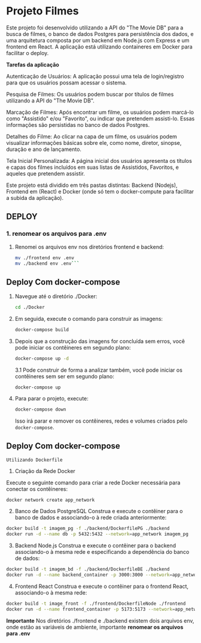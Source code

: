 # Projeto Filmes

Este projeto foi desenvolvido utilizando a API do "The Movie DB" para a busca de filmes, o banco de dados Postgres para persistência dos dados, e uma arquitetura composta por um backend em Node.js com Express e um frontend em React.
A aplicação está utilizando containeres em Docker para facilitar o deploy.

**Tarefas da aplicação**

Autenticação de Usuários: A aplicação possui uma tela de login/registro para que os usuários possam acessar o sistema.

Pesquisa de Filmes: Os usuários podem buscar por títulos de filmes utilizando a API do "The Movie DB".

Marcação de Filmes: Após encontrar um filme, os usuários podem marcá-lo como "Assistido" e/ou "Favorito", ou indicar que pretendem assisti-lo. Essas informações são persistidas no banco de dados Postgres.

Detalhes do Filme: Ao clicar na capa de um filme, os usuários podem visualizar informações básicas sobre ele, como nome, diretor, sinopse, duração e ano de lançamento.

Tela Inicial Personalizada: A página inicial dos usuários apresenta os títulos e capas dos filmes incluídos em suas listas de Assistidos, Favoritos, e aqueles que pretendem assistir.

Este projeto está dividido em três pastas distintas: Backend (Nodejs), Frontend em (React) e Docker (onde só tem o docker-compute para facilitar a subida da aplicação).

## DEPLOY

### 1.  **renomear os arquivos para .env**

1. Renomei os arquivos env nos diretórios frontend e backend:
    ```bash
    mv ./frontend env .env
    mv ./backend env .env```


## Deploy Com docker-compose

1. Navegue até o diretório ./Docker:
    ```bash
    cd ./Docker
    ```

2. Em seguida, execute o comando para construir as imagens:
    ```bash
    docker-compose build
    ```

3. Depois que a construção das imagens for concluída sem erros, você pode iniciar os contêineres em segundo plano:
    ```bash
    docker-compose up -d
    ```
   3.1 Pode construir de forma a analizar também, você pode iniciar os contêineres sem ser em segundo plano:
    ```
    docker-compose up
    ```

4. Para parar o projeto, execute:
    ```bash
    docker-compose down
    ```

    Isso irá parar e remover os contêineres, redes e volumes criados pelo `docker-compose`.





## Deploy Com docker-compose

    Utilizando Dockerfile

1. Criação da Rede Docker

Execute o seguinte comando para criar a rede Docker necessária para conectar os contêineres:

```bash
docker network create app_network
```


2. Banco de Dados PostgreSQL
Construa e execute o contêiner para o banco de dados e associando-o à rede criada anteriormente:
```bash
docker build -t imagem_pg -f ./backend/DockerfilePG ./backend
docker run -d --name db -p 5432:5432 --network=app_network imagem_pg
```

3. Backend Node.js
Construa e execute o contêiner para o backend associando-o à mesma rede e especificando a dependência do banco de dados:
```bash
docker build -t imagem_bd -f ./backend/DockerfileBE ./backend
docker run -d --name backend_container -p 3000:3000 --network=app_network imagem_bd
```

4. Frontend React
Construa e execute o contêiner para o frontend React, associando-o à mesma rede:

```bash
docker build -t image_front -f ./frontend/DockerfileNode ./frontend
docker run -d --name frontend_container -p 5173:5173 --network=app_network image_front
```



**Importante**
Nos diretórios ./frontend e ./backend 
existem dois arquivos env, onde estão as variáveis de ambiente, importante **renomear os arquivos para .env** 
